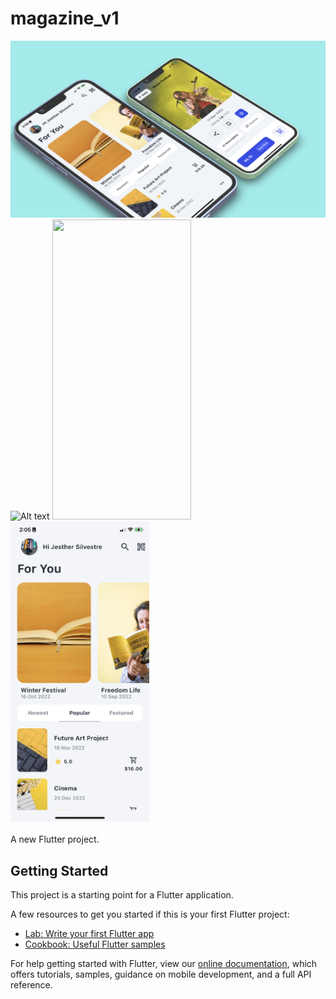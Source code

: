 # magazine_v1
![Alt text](/screenshot/sampleV2.png?raw=true "Banner")<br>
![Alt text](/screenshot/sampleV1.gif?raw=true "ScreenShot")
<img src="/screenshot/sampleV3.png?raw=true" width="222" height="480">
<img src="/screenshot/sampleV4.png?raw=true" width="222" height="480"><br><br>
A new Flutter project.
 

## Getting Started

This project is a starting point for a Flutter application.

A few resources to get you started if this is your first Flutter project:

- [Lab: Write your first Flutter app](https://flutter.dev/docs/get-started/codelab)
- [Cookbook: Useful Flutter samples](https://flutter.dev/docs/cookbook)

For help getting started with Flutter, view our
[online documentation](https://flutter.dev/docs), which offers tutorials,
samples, guidance on mobile development, and a full API reference.
